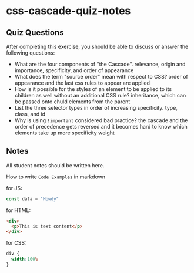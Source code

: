 # css-cascade-quiz-notes

## Quiz Questions

After completing this exercise, you should be able to discuss or answer the following questions:

- What are the four components of "the Cascade".
relevance, origin and importance, specificity, and order of appearance
- What does the term "source order" mean with respect to CSS?
order of appearance and the last css rules to appear are applied
- How is it possible for the styles of an element to be applied to its children as well without an additional CSS rule?
inheritance, which can be passed onto chuld elements from the parent
- List the three selector types in order of increasing specificity.
type, class, and id
- Why is using `!important` considered bad practice?
the cascade and the order of precedence gets reversed and it becomes hard to know which elements take up more specificity weight

## Notes

All student notes should be written here.


How to write `Code Examples` in markdown

for JS:
```javascript
const data = "Howdy"
```

for HTML:
```html
<div>
  <p>This is text content</p>
</div>
```

for CSS:
```css
div {
  width:100%
}
```
